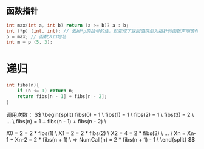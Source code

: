 ## 函数指针

```cpp
int max(int a, int b) return (a >= b)? a : b;
int (*p) (int, int); // 去掉*p的括号的话，就变成了返回值类型为指针的函数声明语句
p = max; // 函数入口地址
int m = p (5, 3);
```


# 递归

```cpp
int fibs(n){
    if (n <= 1) return n;
    return fibs[n - 1] + fibs[n - 2];
}
```

调用次数：
$$
\begin{split}
fibs(0) = 1 \\
fibs(1) = 1 \\
fibs(2) = 1 \\
fibs(3) = 2 \\
... \\
fibs(n) = 1 + fibs(n - 1) + fibs(n - 2) \\

X0 = 2 = 2 * fibs(1) \\
X1 = 2 = 2 * fibs(2) \\
X2 = 4 = 2 * fibs(3) \\
... \\
Xn = Xn-1 + Xn-2 = 2 * fibs(n + 1) \\
=> NumCall(n) = 2 * fibs(n + 1) - 1 \\
\end{split}
$$
